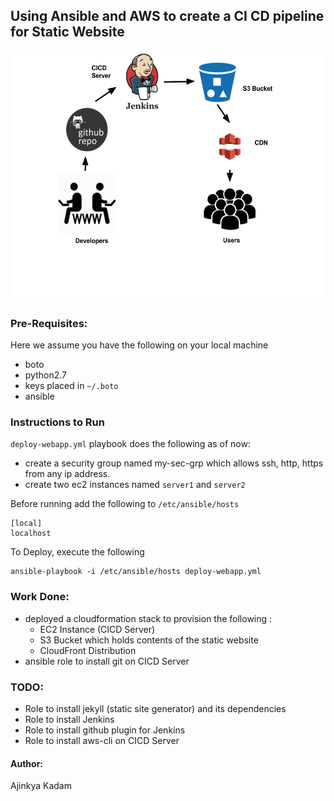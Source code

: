 ## Using Ansible and AWS to create a CI CD pipeline for Static Website

<img src="StaticSite.png" height=400px>

### Pre-Requisites:
Here we assume you have the following on your local machine
 - boto
 - python2.7
 - keys placed in `~/.boto`
 - ansible

### Instructions to Run

`deploy-webapp.yml` playbook does the following as of now:

- create a security group named my-sec-grp which allows ssh, http, https
from any ip address.
- create two ec2 instances named `server1` and `server2`  

Before running add the following to `/etc/ansible/hosts`

```
[local]
localhost
```

To Deploy, execute the following

```
ansible-playbook -i /etc/ansible/hosts deploy-webapp.yml
```

### Work Done:
  - deployed a cloudformation stack to provision  the following :
      - EC2 Instance (CICD Server)
      - S3 Bucket which holds contents of the static website
      - CloudFront Distribution
  - ansible role to install git on CICD Server


### TODO:
  - Role to install jekyll (static site generator) and its dependencies
  - Role to install Jenkins
  - Role to install github plugin for Jenkins
  - Role to install aws-cli on CICD Server


#### Author:
Ajinkya Kadam
